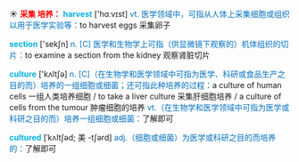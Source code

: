 ☀ <font color="red">**采集 培养：**</font>
<font color="sky blue">**harvest**</font> ['hɑːvɪst] 
<font color="#0070c0">vt. 医学领域中，可指从人体上采集细胞或组织以用于医学实验等：</font>to harvest eggs 采集卵子

<font color="sky blue">**section**</font> ['sekʃn] 
<font color="#0070c0">n. [C] 医学和生物学上可指（供显微镜下观察的）机体组织的切片：</font>to examine a section from the kidney 观察肾脏切片

<font color="sky blue">**culture**</font> ['kʌltʃə] 
<font color="#0070c0">n. [C]（在生物学和医学领域中可指为医学、科研或食品生产之目的而）培养的一组细胞或细菌；还可指此种培养的过程：</font>a culture of human cells 一组人类培养细胞 / to take a liver culture 采集肝细胞培养 / a culture of cells from the tumour 肿瘤细胞的培养 <font color="#0070c0">vt.（在生物学和医学领域中可指为医学或科研之目的而）培养一组细胞或细菌：</font>了解即可
           
<font color="sky blue">**cultured**</font> [ˈkʌltʃəd; 美 -tʃərd]
<font color="#0070c0">adj.（细胞或细菌）为医学或科研之目的而培养的：</font>了解即可
